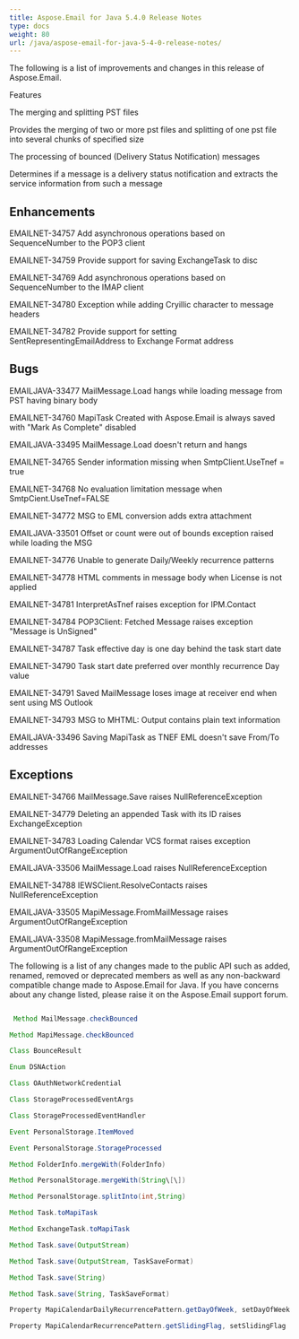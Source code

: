 ```yaml
---
title: Aspose.Email for Java 5.4.0 Release Notes
type: docs
weight: 80
url: /java/aspose-email-for-java-5-4-0-release-notes/
---
```


The following is a list of improvements and changes in this release of Aspose.Email.

Features

The merging and splitting PST files

Provides the merging of two or more pst files and splitting of one pst file into several chunks of specified size

The processing of bounced (Delivery Status Notification) messages

Determines if a message is a delivery status notification and extracts the service information from such a message

## **Enhancements**
EMAILNET-34757 Add asynchronous operations based on SequenceNumber to the POP3 client

EMAILNET-34759 Provide support for saving ExchangeTask to disc

EMAILNET-34769 Add asynchronous operations based on SequenceNumber to the IMAP client

EMAILNET-34780 Exception while adding Cryillic character to message headers

EMAILNET-34782 Provide support for setting SentRepresentingEmailAddress to Exchange Format address
## **Bugs**
EMAILJAVA-33477 MailMessage.Load hangs while loading message from PST having binary body

EMAILNET-34760 MapiTask Created with Aspose.Email is always saved with "Mark As Complete" disabled

EMAILJAVA-33495 MailMessage.Load doesn't return and hangs

EMAILNET-34765 Sender information missing when SmtpClient.UseTnef = true

EMAILNET-34768 No evaluation limitation message when SmtpCient.UseTnef=FALSE

EMAILNET-34772 MSG to EML conversion adds extra attachment

EMAILJAVA-33501 Offset or count were out of bounds exception raised while loading the MSG

EMAILNET-34776 Unable to generate Daily/Weekly recurrence patterns

EMAILNET-34778 HTML comments in message body when License is not applied

EMAILNET-34781 InterpretAsTnef raises exception for IPM.Contact

EMAILNET-34784 POP3Client: Fetched Message raises exception "Message is UnSigned"

EMAILNET-34787 Task effective day is one day behind the task start date

EMAILNET-34790 Task start date preferred over monthly recurrence Day value

EMAILNET-34791 Saved MailMessage loses image at receiver end when sent using MS Outlook

EMAILNET-34793 MSG to MHTML: Output contains plain text information

EMAILJAVA-33496 Saving MapiTask as TNEF EML doesn't save From/To addresses
## **Exceptions**
EMAILNET-34766 MailMessage.Save raises NullReferenceException

EMAILNET-34779 Deleting an appended Task with its ID raises ExchangeException

EMAILNET-34783 Loading Calendar VCS format raises exception ArgumentOutOfRangeException

EMAILJAVA-33506 MailMessage.Load raises NullReferenceException

EMAILNET-34788 IEWSClient.ResolveContacts raises NullReferenceException

EMAILJAVA-33505 MapiMessage.FromMailMessage raises ArgumentOutOfRangeException

EMAILJAVA-33508 MapiMessage.fromMailMessage raises ArgumentOutOfRangeException

The following is a list of any changes made to the public API such as added, renamed, removed or deprecated members as well as any non-backward compatible change made to Aspose.Email for Java. If you have concerns about any change listed, please raise it on the Aspose.Email support forum.

``` java

 Method MailMessage.checkBounced

Method MapiMessage.checkBounced

Class BounceResult

Enum DSNAction

Class OAuthNetworkCredential

Class StorageProcessedEventArgs

Class StorageProcessedEventHandler

Event PersonalStorage.ItemMoved

Event PersonalStorage.StorageProcessed

Method FolderInfo.mergeWith(FolderInfo)

Method PersonalStorage.mergeWith(String\[\])

Method PersonalStorage.splitInto(int,String)

Method Task.toMapiTask

Method ExchangeTask.toMapiTask

Method Task.save(OutputStream)

Method Task.save(OutputStream, TaskSaveFormat)

Method Task.save(String)

Method Task.save(String, TaskSaveFormat)

Property MapiCalendarDailyRecurrencePattern.getDayOfWeek, setDayOfWeek

Property MapiCalendarRecurrencePattern.getSlidingFlag, setSlidingFlag

```
